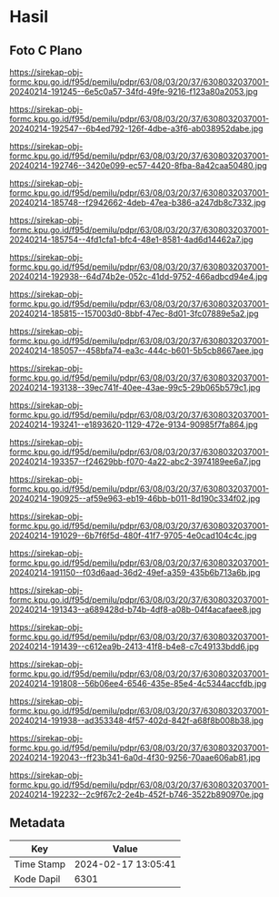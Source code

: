 # Hasil

## Foto C Plano

https://sirekap-obj-formc.kpu.go.id/f95d/pemilu/pdpr/63/08/03/20/37/6308032037001-20240214-191245--6e5c0a57-34fd-49fe-9216-f123a80a2053.jpg

https://sirekap-obj-formc.kpu.go.id/f95d/pemilu/pdpr/63/08/03/20/37/6308032037001-20240214-192547--6b4ed792-126f-4dbe-a3f6-ab038952dabe.jpg

https://sirekap-obj-formc.kpu.go.id/f95d/pemilu/pdpr/63/08/03/20/37/6308032037001-20240214-192746--3420e099-ec57-4420-8fba-8a42caa50480.jpg

https://sirekap-obj-formc.kpu.go.id/f95d/pemilu/pdpr/63/08/03/20/37/6308032037001-20240214-185748--f2942662-4deb-47ea-b386-a247db8c7332.jpg

https://sirekap-obj-formc.kpu.go.id/f95d/pemilu/pdpr/63/08/03/20/37/6308032037001-20240214-185754--4fd1cfa1-bfc4-48e1-8581-4ad6d14462a7.jpg

https://sirekap-obj-formc.kpu.go.id/f95d/pemilu/pdpr/63/08/03/20/37/6308032037001-20240214-192938--64d74b2e-052c-41dd-9752-466adbcd94e4.jpg

https://sirekap-obj-formc.kpu.go.id/f95d/pemilu/pdpr/63/08/03/20/37/6308032037001-20240214-185815--157003d0-8bbf-47ec-8d01-3fc07889e5a2.jpg

https://sirekap-obj-formc.kpu.go.id/f95d/pemilu/pdpr/63/08/03/20/37/6308032037001-20240214-185057--458bfa74-ea3c-444c-b601-5b5cb8667aee.jpg

https://sirekap-obj-formc.kpu.go.id/f95d/pemilu/pdpr/63/08/03/20/37/6308032037001-20240214-193138--39ec741f-40ee-43ae-99c5-29b065b579c1.jpg

https://sirekap-obj-formc.kpu.go.id/f95d/pemilu/pdpr/63/08/03/20/37/6308032037001-20240214-193241--e1893620-1129-472e-9134-90985f7fa864.jpg

https://sirekap-obj-formc.kpu.go.id/f95d/pemilu/pdpr/63/08/03/20/37/6308032037001-20240214-193357--f24629bb-f070-4a22-abc2-3974189ee6a7.jpg

https://sirekap-obj-formc.kpu.go.id/f95d/pemilu/pdpr/63/08/03/20/37/6308032037001-20240214-190925--af59e963-eb19-46bb-b011-8d190c334f02.jpg

https://sirekap-obj-formc.kpu.go.id/f95d/pemilu/pdpr/63/08/03/20/37/6308032037001-20240214-191029--6b7f6f5d-480f-41f7-9705-4e0cad104c4c.jpg

https://sirekap-obj-formc.kpu.go.id/f95d/pemilu/pdpr/63/08/03/20/37/6308032037001-20240214-191150--f03d6aad-36d2-49ef-a359-435b6b713a6b.jpg

https://sirekap-obj-formc.kpu.go.id/f95d/pemilu/pdpr/63/08/03/20/37/6308032037001-20240214-191343--a689428d-b74b-4df8-a08b-04f4acafaee8.jpg

https://sirekap-obj-formc.kpu.go.id/f95d/pemilu/pdpr/63/08/03/20/37/6308032037001-20240214-191439--c612ea9b-2413-41f8-b4e8-c7c49133bdd6.jpg

https://sirekap-obj-formc.kpu.go.id/f95d/pemilu/pdpr/63/08/03/20/37/6308032037001-20240214-191808--56b06ee4-6546-435e-85e4-4c5344accfdb.jpg

https://sirekap-obj-formc.kpu.go.id/f95d/pemilu/pdpr/63/08/03/20/37/6308032037001-20240214-191938--ad353348-4f57-402d-842f-a68f8b008b38.jpg

https://sirekap-obj-formc.kpu.go.id/f95d/pemilu/pdpr/63/08/03/20/37/6308032037001-20240214-192043--ff23b341-6a0d-4f30-9256-70aae606ab81.jpg

https://sirekap-obj-formc.kpu.go.id/f95d/pemilu/pdpr/63/08/03/20/37/6308032037001-20240214-192232--2c9f67c2-2e4b-452f-b746-3522b890970e.jpg


## Metadata

| Key        | Value               |
| ---------- | ------------------- |
| Time Stamp | 2024-02-17 13:05:41 |
| Kode Dapil | 6301                |



